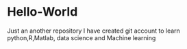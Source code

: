 # Hello-World
Just an another repository
I have created git account to learn python,R,Matlab, data science and Machine learning
